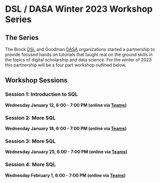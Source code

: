 # DSL / DASA Winter 2023 Workshop Series


## The Series

The Brock [DSL](https://brocku.ca/library/dsl) and Goodman [DASA](https://www.goodmandasa.com/) organizations started a partnership to provide focused hands on tutorials that taught real on the ground skills in the topics of digital scholarship and data science. For the winter of 2023 this partnership will be a four part workshop outlined below.

## Workshop Sessions


### Session 1: Introduction to SQL

**Wednesday January 12, 6:00 - 7:00 PM (online via [Teams]())** 



### Session 2: More SQL

**Wednesday January 18, 6:00 - 7:00 PM (online via [Teams]())**


### Session 3: More SQL

**Wednesday January 25, 6:00 - 7:00 PM (online via [Teams]())**


### Session 4: More SQL

**Wednesday February 1, 6:00 - 7:00 PM (online via [Teams]())**
